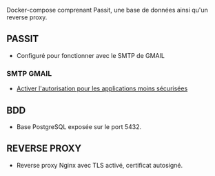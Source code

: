 Docker-compose comprenant Passit, une base de données ainsi qu'un reverse proxy.

## PASSIT
* Configuré pour fonctionner avec le SMTP de GMAIL

### SMTP GMAIL
* [Activer l'autorisation pour les applications moins sécurisées](https://support.google.com/accounts/answer/6010255?hl=fr)

## BDD
* Base PostgreSQL exposée sur le port 5432.

## REVERSE PROXY
* Reverse proxy Nginx avec TLS activé, certificat autosigné.




